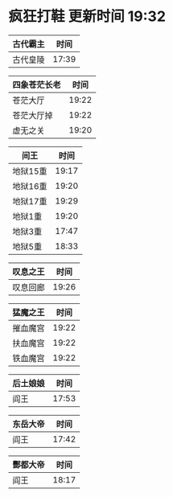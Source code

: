 # 疯狂打鞋 更新时间 19:32

| 古代霸主   | 时间    |
|--------|-------|
| 古代皇陵 | 17:39 |

| 四象苍茫长老   | 时间    |
|--------|-------|
| 苍茫大厅 | 19:22 |
| 苍茫大厅掉 | 19:22 |
| 虚无之关 | 19:20 |

| 间王   | 时间    |
|--------|-------|
| 地狱15重 | 19:17 |
| 地狱16重 | 19:20 |
| 地狱17重 | 19:29 |
| 地狱1重 | 19:20 |
| 地狱3重 | 17:47 |
| 地狱5重 | 18:33 |

| 叹息之王   | 时间    |
|--------|-------|
| 叹息回廊 | 19:26 |

| 猛魔之王   | 时间    |
|--------|-------|
| 摧血魔宫 | 19:22 |
| 扶血魔宫 | 19:22 |
| 铁血魔宫 | 19:22 |

| 后土娘娘   | 时间    |
|--------|-------|
| 阎王 | 17:53 |

| 东岳大帝   | 时间    |
|--------|-------|
| 阎王 | 17:42 |

| 酆都大帝   | 时间    |
|--------|-------|
| 阎王 | 18:17 |